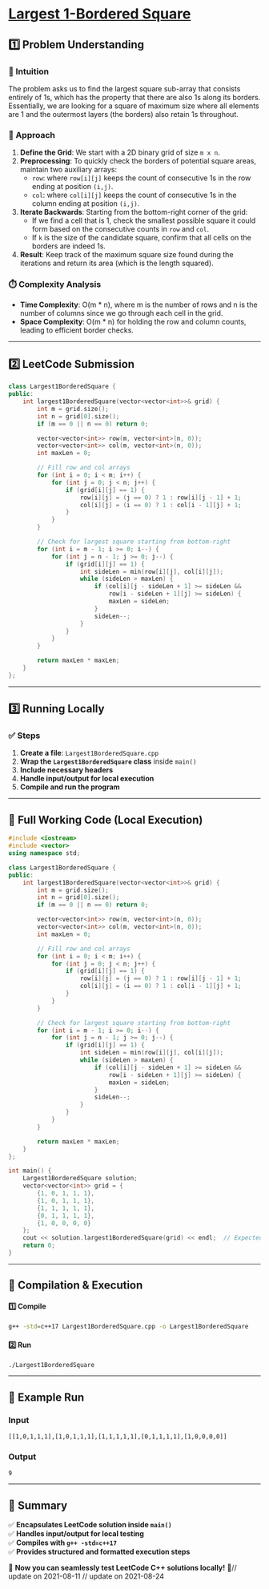 # **[Largest 1-Bordered Square](https://leetcode.com/problems/largest-1-bordered-square/description/)**  

## **1️⃣ Problem Understanding**  
### **📌 Intuition**  
The problem asks us to find the largest square sub-array that consists entirely of 1s, which has the property that there are also 1s along its borders. Essentially, we are looking for a square of maximum size where all elements are 1 and the outermost layers (the borders) also retain 1s throughout.

### **🚀 Approach**  
1. **Define the Grid**: We start with a 2D binary grid of size `m x n`.
2. **Preprocessing**: To quickly check the borders of potential square areas, maintain two auxiliary arrays:
   - `row`: where `row[i][j]` keeps the count of consecutive 1s in the row ending at position `(i,j)`.
   - `col`: where `col[i][j]` keeps the count of consecutive 1s in the column ending at position `(i,j)`.
3. **Iterate Backwards**: Starting from the bottom-right corner of the grid:
   - If we find a cell that is 1, check the smallest possible square it could form based on the consecutive counts in `row` and `col`.
   - If `k` is the size of the candidate square, confirm that all cells on the borders are indeed 1s.
4. **Result**: Keep track of the maximum square size found during the iterations and return its area (which is the length squared).

### **⏱️ Complexity Analysis**  
- **Time Complexity**: O(m * n), where m is the number of rows and n is the number of columns since we go through each cell in the grid.
- **Space Complexity**: O(m * n) for holding the row and column counts, leading to efficient border checks.

---  

## **2️⃣ LeetCode Submission**  
```cpp
class Largest1BorderedSquare {
public:
    int largest1BorderedSquare(vector<vector<int>>& grid) {
        int m = grid.size();
        int n = grid[0].size();
        if (m == 0 || n == 0) return 0;

        vector<vector<int>> row(m, vector<int>(n, 0));
        vector<vector<int>> col(m, vector<int>(n, 0));
        int maxLen = 0;

        // Fill row and col arrays
        for (int i = 0; i < m; i++) {
            for (int j = 0; j < n; j++) {
                if (grid[i][j] == 1) {
                    row[i][j] = (j == 0) ? 1 : row[i][j - 1] + 1;
                    col[i][j] = (i == 0) ? 1 : col[i - 1][j] + 1;
                }
            }
        }

        // Check for largest square starting from bottom-right
        for (int i = m - 1; i >= 0; i--) {
            for (int j = n - 1; j >= 0; j--) {
                if (grid[i][j] == 1) {
                    int sideLen = min(row[i][j], col[i][j]);
                    while (sideLen > maxLen) {
                        if (col[i][j - sideLen + 1] >= sideLen && 
                            row[i - sideLen + 1][j] >= sideLen) {
                            maxLen = sideLen;
                        }
                        sideLen--;
                    }
                }
            }
        }

        return maxLen * maxLen;
    }
};
```  

---  

## **3️⃣ Running Locally**  
### **✅ Steps**  
1. **Create a file**: `Largest1BorderedSquare.cpp`  
2. **Wrap the `Largest1BorderedSquare` class** inside `main()`  
3. **Include necessary headers**  
4. **Handle input/output for local execution**  
5. **Compile and run the program**  

---  

## **📝 Full Working Code (Local Execution)**  
```cpp
#include <iostream>
#include <vector>
using namespace std;

class Largest1BorderedSquare {
public:
    int largest1BorderedSquare(vector<vector<int>>& grid) {
        int m = grid.size();
        int n = grid[0].size();
        if (m == 0 || n == 0) return 0;

        vector<vector<int>> row(m, vector<int>(n, 0));
        vector<vector<int>> col(m, vector<int>(n, 0));
        int maxLen = 0;

        // Fill row and col arrays
        for (int i = 0; i < m; i++) {
            for (int j = 0; j < n; j++) {
                if (grid[i][j] == 1) {
                    row[i][j] = (j == 0) ? 1 : row[i][j - 1] + 1;
                    col[i][j] = (i == 0) ? 1 : col[i - 1][j] + 1;
                }
            }
        }

        // Check for largest square starting from bottom-right
        for (int i = m - 1; i >= 0; i--) {
            for (int j = n - 1; j >= 0; j--) {
                if (grid[i][j] == 1) {
                    int sideLen = min(row[i][j], col[i][j]);
                    while (sideLen > maxLen) {
                        if (col[i][j - sideLen + 1] >= sideLen && 
                            row[i - sideLen + 1][j] >= sideLen) {
                            maxLen = sideLen;
                        }
                        sideLen--;
                    }
                }
            }
        }

        return maxLen * maxLen;
    }
};

int main() {
    Largest1BorderedSquare solution;
    vector<vector<int>> grid = {
        {1, 0, 1, 1, 1},
        {1, 0, 1, 1, 1},
        {1, 1, 1, 1, 1},
        {0, 1, 1, 1, 1},
        {1, 0, 0, 0, 0}
    };
    cout << solution.largest1BorderedSquare(grid) << endl;  // Expected output: 9
    return 0;
}
```  

---  

## **🔧 Compilation & Execution**  
#### **1️⃣ Compile**  
```bash
g++ -std=c++17 Largest1BorderedSquare.cpp -o Largest1BorderedSquare
```  

#### **2️⃣ Run**  
```bash
./Largest1BorderedSquare
```  

---  

## **🎯 Example Run**  
### **Input**  
```
[[1,0,1,1,1],[1,0,1,1,1],[1,1,1,1,1],[0,1,1,1,1],[1,0,0,0,0]]
```  
### **Output**  
```
9
```  

---  

## **📌 Summary**  
✅ **Encapsulates LeetCode solution inside `main()`**  
✅ **Handles input/output for local testing**  
✅ **Compiles with `g++ -std=c++17`**  
✅ **Provides structured and formatted execution steps**  

🚀 **Now you can seamlessly test LeetCode C++ solutions locally!** 🚀// update on 2021-08-11
// update on 2021-08-24
